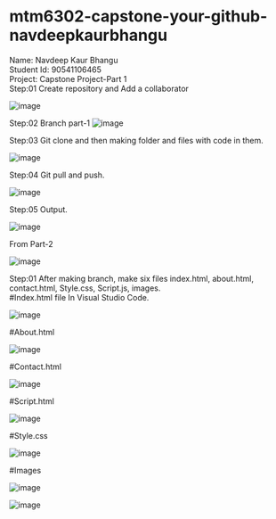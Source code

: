 # mtm6302-capstone-your-github-navdeepkaurbhangu
Name: Navdeep Kaur Bhangu
<br>
Student Id: 90541106465
<br>
Project: Capstone Project-Part 1
<br>
Step:01 Create repository and Add a collaborator

![image](https://github.com/navdeepkaurbhangu/mtm6302-capstone-your-github-navdeepkaurbhangu/assets/133885471/49de8cf5-df0a-46ee-be89-741b8eaf79b4)

Step:02 Branch part-1 
![image](https://github.com/navdeepkaurbhangu/mtm6302-capstone-your-github-navdeepkaurbhangu/assets/133885471/ada466a3-d5d4-4bb3-b3d8-51c8e1d62be2)


Step:03 Git clone and then making folder and files with code in them.

![image](https://github.com/navdeepkaurbhangu/mtm6302-capstone-your-github-navdeepkaurbhangu/assets/133885471/b806c49f-1430-49e3-b07b-8df250ace205)

Step:04 Git pull and push.

![image](https://github.com/navdeepkaurbhangu/mtm6302-capstone-your-github-navdeepkaurbhangu/assets/133885471/839a417c-4744-4c69-bf26-adcf121f9094)


Step:05 Output.

![image](https://github.com/navdeepkaurbhangu/mtm6302-capstone-your-github-navdeepkaurbhangu/assets/133885471/5de91397-a389-4466-8036-adae8f409fe5)


From Part-2

![image](https://github.com/navdeepkaurbhangu/mtm6302-capstone-your-github-navdeepkaurbhangu/assets/133885471/db8e2b90-9718-432c-a4ea-0c5aaf5c488f)

Step:01 After making branch, make six files index.html, about.html, contact.html, Style.css, Script.js, images.
<br>
#Index.html file In Visual Studio Code.

![image](https://github.com/navdeepkaurbhangu/mtm6302-capstone-your-github-navdeepkaurbhangu/assets/133885471/823e853e-2d34-48a2-9838-92bbaf41e84f)

#About.html

![image](https://github.com/navdeepkaurbhangu/mtm6302-capstone-your-github-navdeepkaurbhangu/assets/133885471/650003e0-e175-4c82-acbf-8b9ad65ecbc8)

#Contact.html

![image](https://github.com/navdeepkaurbhangu/mtm6302-capstone-your-github-navdeepkaurbhangu/assets/133885471/3dfcdc62-2b66-4439-a220-2c6105dc20b4)


#Script.html

![image](https://github.com/navdeepkaurbhangu/mtm6302-capstone-your-github-navdeepkaurbhangu/assets/133885471/44694ac2-c599-417f-abe4-88726342f1ee)

#Style.css

![image](https://github.com/navdeepkaurbhangu/mtm6302-capstone-your-github-navdeepkaurbhangu/assets/133885471/fd222d56-3328-4674-b600-dd9b6eae9587)

#Images

![image](https://github.com/navdeepkaurbhangu/mtm6302-capstone-your-github-navdeepkaurbhangu/assets/133885471/6f498859-babc-4508-b6aa-cd76b9dde0ff)

![image](https://github.com/navdeepkaurbhangu/mtm6302-capstone-your-github-navdeepkaurbhangu/assets/133885471/f7c8a89f-3364-475c-851f-949a4c390610)







